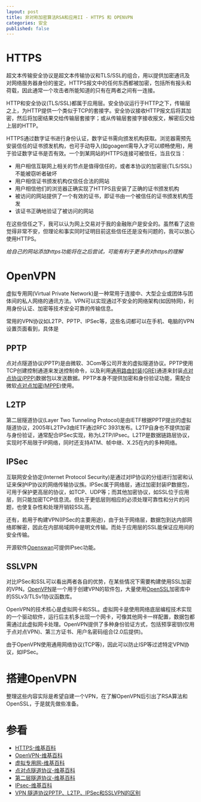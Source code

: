```yaml
---
layout: post
title: 非对称加密算法RSA和应用II - HTTPS 和 OPENVPN
categories: 安全
published: false
---
```


# HTTPS
超文本传输安全协议是超文本传输协议和TLS/SSL的组合，用以提供加密通讯及对网络服务器身份的鉴定。HTTPS报文中的任何东西都被加密，包括所有报头和荷载，因此通常一个攻击者所能知道的只有在两者之间有一连接。

HTTP和安全协议(TLS/SSL)都属于应用层。安全协议运行于HTTP之下，传输层之上，为HTTP提供一个类似于TCP的套接字。安全协议接收HTTP报文后将其加密，然后将加密结果交给传输层套接字；或从传输层套接字接收报文，解密后交给上层的HTTP。

HTTPS通过数字证书进行身份认证，数字证书需向颁发机构获取。浏览器需预先安装信任的证书颁发机构，也可手动导入(如goagent需导入才可以顺畅使用)，用于验证数字证书是否有效。一个到某网站的HTTPS连接可被信任，当且仅当：

+ 用户相信互联网上相关的节点是值得信任的，或者本协议的加密层(TLS/SSL)不能被窃听者破坏
+ 用户相信证书颁发机构仅信任合法的网站
+ 用户相信他们的浏览器正确实现了HTTPS且安装了正确的证书颁发机构
+ 被访问的网站提供了一个有效的证书，即证书由一个被信任的证书颁发机构签发
+ 该证书正确地验证了被访问的网站

在这些信任之下，我可以认为网上交易对于我的金融账户是安全的。虽然看了这些觉得非常不安，但理论和事实同时证明目前这些信任还是没有问题的，我可以放心使用HTTPS。

*给自己的网站添加https功能将在之后尝试，可能有利于更多的对https的理解*

# OpenVPN
虚拟专用网(Virtual Private Network)是一种常用于连接中、大型企业或团体与团体间的私人网络的通讯方法。VPN可以实现通过不安全的网络架构(如因特网)，利用身份认证、加密等技术安全可靠的传输信息。

常用的VPN协议如L2TP、PPTP、IPSec等，这些名词都可以在手机、电脑的VPN设置页面看到，具体是

## PPTP
点对点隧道协议(PPTP)是由微软、3Com等公司开发的虚拟隧道协议。PPTP使用TCP创建控制通道来发送控制命令，以及利用[通用路由封装(GRE)][gre]通道来封装[点对点协议(PPP)][ppp]数据包以发送数据。PPTP本身不提供加密和身份验证功能，需配合微软[点对点加密(MPPE)][mppe]使用。

## L2TP
第二层隧道协议(Layer Two Tunneling Protocol)是由IETF根据PPTP提出的虚拟隧道协议，2005年L2TPv3由IETF通过RFC 3931发布。L2TP自身也不提供加密与身份验证，通常配合IPSec实现，称为L2TP/IPsec。L2TP是数据链路层协议，实现时不局限于IP网络，同时还支持ATM、帧中继、X.25在内的多种网络。

## IPSec
互联网安全协定(Internet Protocol Security)是通过对IP协议的分组进行加密和认证来保护IP协议的网络传输协议族。IPSec属于网络层，通过加密封装IP数据包，可用于保护更高层的协议，如TCP、UDP等；而其他加密协议，如SSL位于应用层，则只能加密TCP信息流。但处于更低层则相应的必须处理可靠性和分片的问题，也使复杂性和处理开销较SSL高。

还有，若用于构建VPN(IPSec的主要用途)，由于处于网络层，数据包到达内部网络即解密，因此在内部局域网中是明文传输。而处于应用层的SSL能保证应用间的安全传输。

开源软件[Openswan][openswan]可提供IPsec功能。

## SSLVPN
对比IPSec和SSL可以看出两者各自的优势，在某些情况下需要构建使用SSL加密的VPN。[OpenVPN][openvpn]是一个用于创建VPN的软件包，大量使用[OpenSSL][openssl]加密库中的SSLv3/TLSv1协议函数库。

OpenVPN的技术核心是虚拟网卡和SSL。虚拟网卡是使用网络底层编程技术实现的一个驱动软件，运行后主机多出现一个网卡，可像其他网卡一样配置，数据包都需通过此虚拟网卡处理。OpenVPN提供了多种身份验证方式，包括预享密钥(仅用于点对点VPN)、第三方证书、用户名密码组合(2.0后提供)。

由于OpenVPN使用通用网络协议(TCP等)，因此可以防止ISP等过滤特定VPN协议，如IPSec。

# 搭建OpenVPN
整理这些内容实际是希望自建一个VPN，在了解OpenVPN后引出了RSA算法和OpenSSL，于是就先做些准备。

# 参看
+ [HTTPS-维基百科](http://zh.wikipedia.org/wiki/HTTPS "HTTPS")
+ [OpenVPN-维基百科](http://zh.wikipedia.org/wiki/OpenVPN "OpenVPN")
+ [虚拟专用网-维基百科](http://zh.wikipedia.org/wiki/%E8%99%9B%E6%93%AC%E7%A7%81%E4%BA%BA%E7%B6%B2%E8%B7%AF "虚拟专用网")
+ [点对点隧道协议-维基百科](http://zh.wikipedia.org/wiki/%E9%BB%9E%E5%B0%8D%E9%BB%9E%E9%9A%A7%E9%81%93%E5%8D%94%E8%AD%B0 "点对点隧道协议")
+ [第二层隧道协议-维基百科](http://zh.wikipedia.org/wiki/%E7%AC%AC%E4%BA%8C%E5%B1%82%E9%9A%A7%E9%81%93%E5%8D%8F%E8%AE%AE "第二层隧道协议")
+ [IPsec-维基百科](http://zh.wikipedia.org/wiki/IPsec "IPsec")
+ [VPN 隧道协议PPTP、L2TP、IPSec和SSLVPN的区别](https://www.x-berry.com/vpn-tunneling-protocol/ "VPN 隧道协议PPTP、L2TP、IPSec和SSLVPN的区别")

[gre]: http://zh.wikipedia.org/wiki/%E9%80%9A%E7%94%A8%E8%B7%AF%E7%94%B1%E5%B0%81%E8%A3%85 "通用路由封装"
[ppp]: http://zh.wikipedia.org/wiki/%E7%82%B9%E5%AF%B9%E7%82%B9%E5%8D%8F%E8%AE%AE "点对点协议"
[mppe]: http://msdn.microsoft.com/zh-cn/library/cc757532(v=ws.10).aspx "Microsoft 点对点加密 (MPPE)"
[openswan]: https://www.openswan.org/ "Openswan"
[openvpn]: http://openvpn.net/ "OpenVPN"
[openssl]: http://www.openssl.org/ "OpenSSL"
